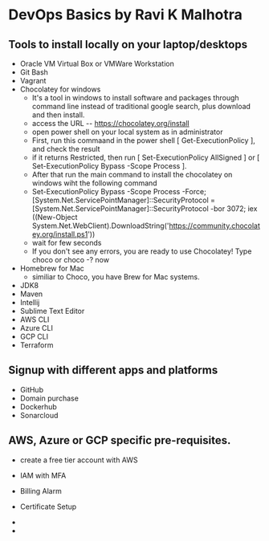 # DevOps Basics by Ravi K Malhotra

##    Tools to install locally on your laptop/desktops
- Oracle VM Virtual Box or VMWare Workstation
- Git Bash
- Vagrant
- Chocolatey for windows
  - It's a tool in windows to install software and packages through command line instead of traditional google search, plus download and then install.
  - access the URL -- https://chocolatey.org/install
  - open power shell on your local system as in administrator
  - First, run this commaand in the power shell [ Get-ExecutionPolicy ], and check the result
  - if it returns Restricted, then run [ Set-ExecutionPolicy AllSigned ] or [ Set-ExecutionPolicy Bypass -Scope Process ].
  - After that run the main command to install the chocolatey on windows wiht the following command
  - Set-ExecutionPolicy Bypass -Scope Process -Force; [System.Net.ServicePointManager]::SecurityProtocol = [System.Net.ServicePointManager]::SecurityProtocol -bor 3072; iex ((New-Object System.Net.WebClient).DownloadString('https://community.chocolatey.org/install.ps1'))
  - wait for few seconds
  - If you don't see any errors, you are ready to use Chocolatey! Type choco or choco -? now 
- Homebrew for Mac
  - similiar to Choco, you have Brew for Mac systems.
- JDK8
- Maven
- Intellij
- Sublime Text Editor
- AWS CLI
- Azure CLI
- GCP CLI
- Terraform
##    Signup with different apps and platforms
- GitHub
- Domain purchase
- Dockerhub
- Sonarcloud
##    AWS, Azure or GCP specific pre-requisites.
- create a free tier account with AWS
- IAM with MFA
- Billing Alarm
- Certificate Setup
- 

- 
